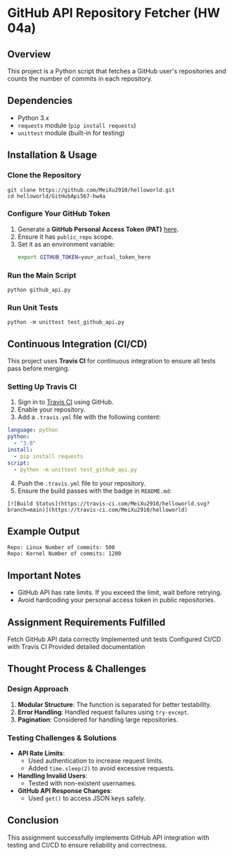 # GitHub API Repository Fetcher (HW 04a)

## Overview
This project is a Python script that fetches a GitHub user's repositories and counts the number of commits in each repository.

## Dependencies
- Python 3.x
- `requests` module (`pip install requests`)
- `unittest` module (built-in for testing)

## Installation & Usage

### Clone the Repository
```
git clone https://github.com/MeiXu2910/helloworld.git
cd helloworld/GitHubApi567-hw4a
```

### Configure Your GitHub Token
1. Generate a **GitHub Personal Access Token (PAT)** [here](https://github.com/settings/tokens).
2. Ensure it has `public_repo` scope.
3. Set it as an environment variable:
   ```sh
   export GITHUB_TOKEN=your_actual_token_here
   ```

### Run the Main Script
```
python github_api.py
```

### Run Unit Tests
```
python -m unittest test_github_api.py
```

## Continuous Integration (CI/CD)
This project uses **Travis CI** for continuous integration to ensure all tests pass before merging.

### Setting Up Travis CI
1. Sign in to [Travis CI](https://travis-ci.com/) using GitHub.
2. Enable your repository.
3. Add a `.travis.yml` file with the following content:

```yaml
language: python
python:
  - "3.8"
install:
  - pip install requests
script:
  - python -m unittest test_github_api.py
```

4. Push the `.travis.yml` file to your repository.
5. Ensure the build passes with the badge in `README.md`:

```
[![Build Status](https://travis-ci.com/MeiXu2910/helloworld.svg?branch=main)](https://travis-ci.com/MeiXu2910/helloworld)
```

## Example Output
```
Repo: Linux Number of commits: 500
Repo: Kernel Number of commits: 1200
```

## Important Notes
- GitHub API has rate limits. If you exceed the limit, wait before retrying.
- Avoid hardcoding your personal access token in public repositories.

## Assignment Requirements Fulfilled
 Fetch GitHub API data correctly
 Implemented unit tests
 Configured CI/CD with Travis CI
 Provided detailed documentation

## Thought Process & Challenges
### Design Approach
1. **Modular Structure**: The function is separated for better testability.
2. **Error Handling**: Handled request failures using `try-except`.
3. **Pagination**: Considered for handling large repositories.

### Testing Challenges & Solutions
- **API Rate Limits**:
  - Used authentication to increase request limits.
  - Added `time.sleep(2)` to avoid excessive requests.
- **Handling Invalid Users**:
  - Tested with non-existent usernames.
- **GitHub API Response Changes**:
  - Used `get()` to access JSON keys safely.

## Conclusion
This assignment successfully implements GitHub API integration with testing and CI/CD to ensure reliability and correctness.